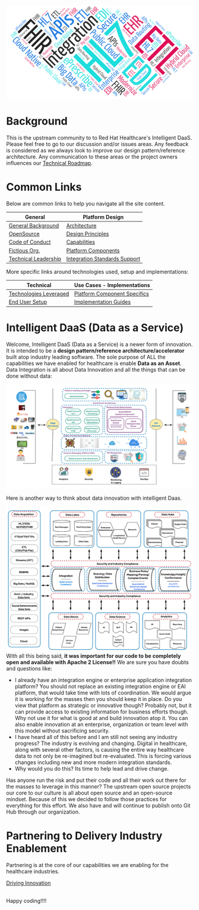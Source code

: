 
![iDaaS Word Art](../images/iDAAS-Web-WordCloud.png)

# Background
This is the upstream community to to Red Hat Healthcare's Intelligent DaaS. Please feel free to go to our discussion
and/or issues areas. Any feedback is considered as we always look to improve our design pattern/reference architecture. 
Any communication to these areas or the project owners influences our [Technical Roadmap](../docs/Roadmap/index.md).

# Common Links
Below are common links to help you navigate all the site content. 

| General|Platform Design |
| -------------|----------|
|[General Background](./docs/General/Background.md)|[Architecture](../docs/Design/Architecture.md)|
|[OpenSource](../docs/General/OpenSource.md)|[Design Principles](../docs/Design/DesignPrinciples.md)|
|[Code of Conduct](../docs/General/CodeOfConduct.md)|[Capabilities](../docs/Design/Capabilities.md)|
|[Fictious Org.](../docs/General/FictitiousOrg.md)|[Platform Components](../docs/Design/PlatformComponents.md)|
|[Technical Leadership](../docs/General/TechnicalLeadership.md)|[Integration Standards Support](../docs/Design/IntegrationStandardsSupported.md)|

More specific links around technologies used, setup and implementations:

| Technical |Use Cases - Implementations |
| -------------|----------|
|[Technologies Leveraged](../docs/Technical/Technologies.md)|[Platform Component Specifics](../docs/UseCases/PlatformComponents-Specific.md)|
|[End User Setup](../docs/Technical/EndUserSetup.md)|[Implementation Guides](ImplementationGuides/intro.md)|

# Intelligent DaaS (Data as a Service)
Welcome, Intelligent DaaS (Data as a Service) is a newer form of innovation. It is intended to be a <b> design pattern/reference architecture/accelerator </b> 
built atop industry leading software. The sole purpose of ALL the capabilities we have enabled for healthcare is enable <b> Data as an Asset</b>. 
Data Integration is all about Data Innovation and all the things that can be done without data:

![iDaaS Art of the Possible](../images/iDAASPlatform-iDaaSDataFlow-Detailed.png)

Here is another way to think about data innovation with intelligent Daas.

![iDaaS Art of the Possible](../images/iDAASPlatform-Visuals-iDAASDataTier-4Rs.png)
With all this being said, <b>it was important for our code to be completely open and available with Apache 2 License!!</b>
We are sure you have doubts and questions like:

* I already have an integration engine or enterprise application integration platform? You should not replace an existing 
  integration engine or EAI platform, that would take time with lots of coordination. We would argue it is working for the 
  masses then you should keep it in place. Do you view that platform as strategic or innovative though? Probably not, but 
  it can provide access to existing information for business efforts though. Why not use it for what is good at and build 
  innovation atop it. You can also enable innovation at an enterprise, organization or team level with this model without 
  sacrificing security.
* I have heard all of this before and I am still not seeing any industry progress? The industry is evolving and changing. 
  Digital in healthcare, along with several other factors, is causing the entire way healthcare data to not only be 
  re-imagined but re-evaluated. This is forcing various changes including
  new and more modern integration standards.
* Why would you do this? Its time to help lead and drive change.

Has anyone run the risk and put their code and all their work out there for the masses to leverage in this manner? The upstream open source projects our core to our culture is all about open source and an open-source mindset. Because of this we decided to follow those practices for everything for this effort. We also have and will continue to publish onto Git Hub through our organization.
# Partnering to Delivery Industry Enablement
Partnering is at the core of our capabilities we are enabling for the healthcare industries.

[Driving Innovation](../docs/Technical/Implementation.md)


<br/>
Happy coding!!!!
